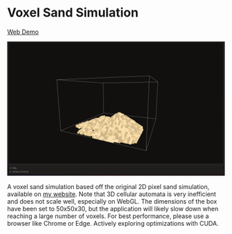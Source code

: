 # Voxel Sand Simulation

[Web Demo](https://sand.saahil-gupta.com/)

![image](/img/sand.png)

A voxel sand simulation based off the original 2D pixel sand simulation, available on [my website](https://www.saahil-gupta.com/sand/). 
Note that 3D cellular automata is very inefficient and does not scale well, especially on WebGL. The dimensions of the box have been set to 50x50x30, but the application will likely slow down when reaching a large number of voxels. For best performance, please use a browser like Chrome or Edge.
Actively exploring optimizations with CUDA.

